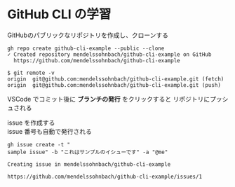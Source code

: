 # GitHub CLI の学習

GitHubのパブリックなリポジトリを作成し、クローンする

```terminal
gh repo create github-cli-example --public --clone
✓ Created repository mendelssohnbach/github-cli-example on GitHub
  https://github.com/mendelssohnbach/github-cli-example

$ git remote -v
origin	git@github.com:mendelssohnbach/github-cli-example.git (fetch)
origin	git@github.com:mendelssohnbach/github-cli-example.git (push)
```

VSCode でコミット後に **ブランチの発行** をクリックすると リポジトリにプッシュされる

issue を作成する  
issue 番号も自動で発行される

```terminal
gh issue create -t "
sample issue" -b "これはサンプルのイシューです" -a "@me"

Creating issue in mendelssohnbach/github-cli-example

https://github.com/mendelssohnbach/github-cli-example/issues/1
```

